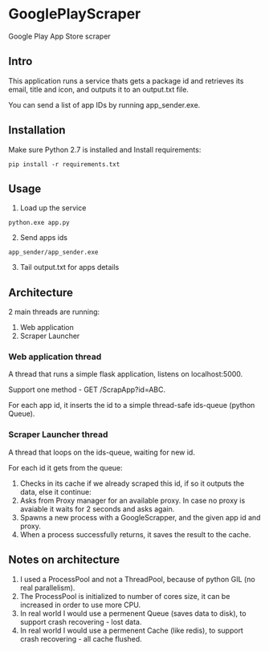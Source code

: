 # GooglePlayScraper
Google Play App Store scraper 

## Intro
This application runs a service thats gets a package id and retrieves its email, title and icon, and outputs it to an output.txt file.

You can send a list of app IDs by running app_sender.exe.



## Installation
Make sure Python 2.7 is installed and Install requirements:
```
pip install -r requirements.txt
```



## Usage
1. Load up the service
```
python.exe app.py
```

2. Send apps ids
```
app_sender/app_sender.exe
```

3. Tail output.txt for apps details



## Architecture
2 main threads are running:
1. Web application 
2. Scraper Launcher

### Web application thread
A thread that runs a simple flask application, listens on localhost:5000.

Support one method - GET /ScrapApp?id=ABC.

For each app id, it inserts the id to a simple thread-safe ids-queue (python Queue).

### Scraper Launcher thread
A thread that loops on the ids-queue, waiting for new id.

For each id it gets from the queue:
1. Checks in its cache if we already scraped this id, if so it outputs the data, else it continue:
2. Asks from Proxy manager for an available proxy. In case no proxy is avaiable it waits for 2 seconds and asks again.
3. Spawns a new process with a GoogleScrapper, and the given app id and proxy.
4. When a process successfully returns, it saves the result to the cache.





## Notes on architecture
1. I used a ProcessPool and not a ThreadPool, because of python GIL (no real parallelism).
2. The ProcessPool is initialized to number of cores size, it can be increased in order to use more CPU. 
3. In real world I would use a permenent Queue (saves data to disk), to support crash recovering - lost data. 
4. In real world I would use a permenent Cache (like redis), to support crash recovering - all cache flushed.






